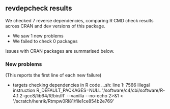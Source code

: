 ## revdepcheck results

We checked 7 reverse dependencies, comparing R CMD check results across CRAN and dev versions of this package.

 * We saw 1 new problems
 * We failed to check 0 packages

Issues with CRAN packages are summarised below.

### New problems
(This reports the first line of each new failure)

* targets
  checking dependencies in R code ...sh: line 1:  7566 Illegal instruction     R_DEFAULT_PACKAGES=NULL '/software/c4/cbi/software/R-4.1.2-gcc8/lib64/R/bin/R' --vanilla --no-echo 2>&1 < '/scratch/henrik/Rtmpw0Rl81/file1ce854b2e769'

